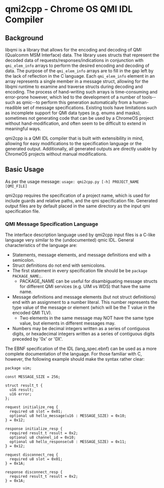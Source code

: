 # qmi2cpp - Chrome OS QMI IDL Compiler

## Background

libqmi is a library that allows for the encoding and decoding of QMI (Qualcomm
MSM Interface) data. The library uses structs that represent the decoded data of
requests/responses/indications in conjunction with `qmi_elem_info` arrays to
perform the desired encoding and decoding of data. The purpose of the
`qmi_elem_info` arrays are to fill in the gap left by the lack of reflection in
the C language. Each `qmi_elem_info` element in an array represents a single
member in a message struct, allowing for the libqmi runtime to examine and
traverse structs during decoding and encoding. The process of hand-writing such
arrays is time-consuming and error-prone however, which led to the development
of a number of tools--such as qmic--to perform this generation automatically
from a human-readible set of message specifications. Existing tools have
limitations such as incomplete support for QMI data types (e.g. enums and
masks), sometimes not generating code that can be used by a ChromeOS project
without hand-modification, and often seem to be difficult to extend in
meaningful ways.

qmi2cpp is a QMI IDL compiler that is built with extensibility in mind, allowing
for easy modifications to the specification language or the generated output.
Additionally, all generated outputs are directly usable by ChromeOS projects
without manual modifications.

## Basic Usage

As per the usage message:
`usage: qmi2cpp.py [-h] PROJECT_NAME [QMI_FILE]`

qmi2cpp requires the specification of a project name, which is used for include
guards and relative paths, and the qmi specification file. Generated output
files are by default placed in the same directory as the input qmi specification
file.

### QMI Message Specification Language

The interface description language used by qmi2cpp input files is a C-like
language very similar to the (undocumented) qmic IDL. General characteristics of
the language are:
*   Statements, message elements, and message definitions end with a semicolon.
*   Struct definitions do not end with semicolons.
*   The first statement in every specification file should be be `package
    PACKAGE_NAME;`.
    *   PACKAGE_NAME can be useful for disambiguating message structs for
        different QMI services (e.g. UIM vs WDS) that have the same name.
*   Message definitions and message elements (but not struct definitions) end
    with an assignment to a number literal. This number represents the type
    value of the message or element (which will be the T value in the encoded
    QMI TLV).
    *   Two elements in the same message may NOT have the same type value, but
        elements in different messages may.
*   Numbers may be decimal integers written as a series of contiguous digits,
    or hexadecimal integers written as a series of contiguous digits preceded
    by '0x' or '0X'.

The EBNF specification of the IDL (lang_spec.ebnf) can be used as a more
complete documentation of the language. For those familiar with C, however, the
following example should make the syntax rather clear:
```
package uim;

const MESSAGE_SIZE = 256;

struct result_t {
  u16 result;
  u16 error;
};

request initialize_req {
  required u8 slot = 0x01;
  optional u8 hello_message(u16 : MESSAGE_SIZE) = 0x10;
} = 0x12;

response initialize_resp {
  required result_t result = 0x2;
  optional u8 channel_id = 0x10;
  optional u8 hello_response(u8 : MESSAGE_SIZE) = 0x11;
} = 0x12;

request disconnect_req {
  required u8 slot = 0x01;
} = 0x1A;

response disconnect_resp {
  required result_t result = 0x2;
} = 0x1A;
```
